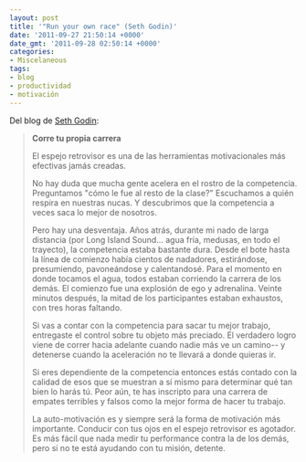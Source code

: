 ```yaml
---
layout: post
title: '"Run your own race" (Seth Godin)'
date: '2011-09-27 21:50:14 +0000'
date_gmt: '2011-09-28 02:50:14 +0000'
categories:
- Miscelaneous
tags:
- blog
- productividad
- motivación
---
```


Del blog de [Seth Godin](http://sethgodin.typepad.com/seths_blog/2011/09/run-your-own-race.html):

> **Corre tu propia carrera**
> 
> El espejo retrovisor es una de las herramientas motivacionales más efectivas jamás creadas.
>
> No hay duda que mucha gente acelera en el rostro de la competencia. Preguntamos "cómo le fue al resto de la clase?" Escuchamos a quién respira en nuestras nucas. Y descubrimos que la competencia a veces saca lo mejor de nosotros.
>
> Pero hay una desventaja. Años atrás, durante mi nado de larga distancia (por Long Island Sound... agua fría, medusas, en todo el trayecto), la competencia estaba bastante dura. Desde el bote hasta la línea de comienzo había cientos de nadadores, estirándose, presumiendo, pavoneándose y calentandosé. Para el momento en donde tocamos el agua, todos estaban corriendo la carrera de los demás. El comienzo fue una explosión de ego y adrenalina. Veinte minutos después, la mitad de los participantes estaban exhaustos, con tres horas faltando.
>
> Si vas a contar con la competencia para sacar tu mejor trabajo, entregaste el control sobre tu objeto más preciado. El verdadero logro viene de correr hacia adelante cuando nadie más ve un camino-- y detenerse cuando la aceleración no te llevará a donde quieras ir.
>
> Si eres dependiente de la competencia entonces estás contado con la calidad de esos que se muestran a sí mismo para determinar qué tan bien lo harás tú. Peor aún, te has inscripto para una carrera de empates terribles y falsos como la mejor forma de hacer tu trabajo.
>
> La auto-motivación es y siempre será la forma de motivación más importante. Conducir con tus ojos en el espejo retrovisor es agotador. Es más fácil que nada medir tu performance contra la de los demás, pero si no te está ayudando con tu misión, detente.
